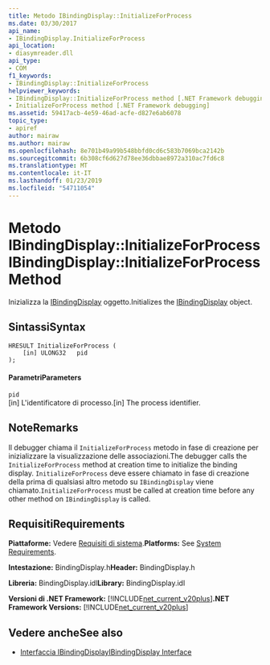 ```yaml
---
title: Metodo IBindingDisplay::InitializeForProcess
ms.date: 03/30/2017
api_name:
- IBindingDisplay.InitializeForProcess
api_location:
- diasymreader.dll
api_type:
- COM
f1_keywords:
- IBindingDisplay::InitializeForProcess
helpviewer_keywords:
- IBindingDisplay::InitializeForProcess method [.NET Framework debugging]
- InitializeForProcess method [.NET Framework debugging]
ms.assetid: 59417acb-4e59-46ad-acfe-d827e6ab6078
topic_type:
- apiref
author: mairaw
ms.author: mairaw
ms.openlocfilehash: 8e701b49a99b548bbfd0cd6c583b7069bca2142b
ms.sourcegitcommit: 6b308cf6d627d78ee36dbbae8972a310ac7fd6c8
ms.translationtype: MT
ms.contentlocale: it-IT
ms.lasthandoff: 01/23/2019
ms.locfileid: "54711054"
---
```

# <a name="ibindingdisplayinitializeforprocess-method"></a><span data-ttu-id="d0c74-102">Metodo IBindingDisplay::InitializeForProcess</span><span class="sxs-lookup"><span data-stu-id="d0c74-102">IBindingDisplay::InitializeForProcess Method</span></span>
<span data-ttu-id="d0c74-103">Inizializza la [IBindingDisplay](../../../../docs/framework/unmanaged-api/diagnostics/ibindingdisplay-interface.md) oggetto.</span><span class="sxs-lookup"><span data-stu-id="d0c74-103">Initializes the [IBindingDisplay](../../../../docs/framework/unmanaged-api/diagnostics/ibindingdisplay-interface.md) object.</span></span>  
  
## <a name="syntax"></a><span data-ttu-id="d0c74-104">Sintassi</span><span class="sxs-lookup"><span data-stu-id="d0c74-104">Syntax</span></span>  
  
```  
HRESULT InitializeForProcess (  
    [in] ULONG32   pid  
);  
```  
  
#### <a name="parameters"></a><span data-ttu-id="d0c74-105">Parametri</span><span class="sxs-lookup"><span data-stu-id="d0c74-105">Parameters</span></span>  
 `pid`  
 <span data-ttu-id="d0c74-106">[in] L'identificatore di processo.</span><span class="sxs-lookup"><span data-stu-id="d0c74-106">[in] The process identifier.</span></span>  
  
## <a name="remarks"></a><span data-ttu-id="d0c74-107">Note</span><span class="sxs-lookup"><span data-stu-id="d0c74-107">Remarks</span></span>  
 <span data-ttu-id="d0c74-108">Il debugger chiama il `InitializeForProcess` metodo in fase di creazione per inizializzare la visualizzazione delle associazioni.</span><span class="sxs-lookup"><span data-stu-id="d0c74-108">The debugger calls the `InitializeForProcess` method at creation time to initialize the binding display.</span></span> <span data-ttu-id="d0c74-109">`InitializeForProcess` deve essere chiamato in fase di creazione della prima di qualsiasi altro metodo su `IBindingDisplay` viene chiamato.</span><span class="sxs-lookup"><span data-stu-id="d0c74-109">`InitializeForProcess` must be called at creation time before any other method on `IBindingDisplay` is called.</span></span>  
  
## <a name="requirements"></a><span data-ttu-id="d0c74-110">Requisiti</span><span class="sxs-lookup"><span data-stu-id="d0c74-110">Requirements</span></span>  
 <span data-ttu-id="d0c74-111">**Piattaforme:** Vedere [Requisiti di sistema](../../../../docs/framework/get-started/system-requirements.md).</span><span class="sxs-lookup"><span data-stu-id="d0c74-111">**Platforms:** See [System Requirements](../../../../docs/framework/get-started/system-requirements.md).</span></span>  
  
 <span data-ttu-id="d0c74-112">**Intestazione:** BindingDisplay.h</span><span class="sxs-lookup"><span data-stu-id="d0c74-112">**Header:** BindingDisplay.h</span></span>  
  
 <span data-ttu-id="d0c74-113">**Libreria:** BindingDisplay.idl</span><span class="sxs-lookup"><span data-stu-id="d0c74-113">**Library:** BindingDisplay.idl</span></span>  
  
 <span data-ttu-id="d0c74-114">**Versioni di .NET Framework:** [!INCLUDE[net_current_v20plus](../../../../includes/net-current-v20plus-md.md)]</span><span class="sxs-lookup"><span data-stu-id="d0c74-114">**.NET Framework Versions:** [!INCLUDE[net_current_v20plus](../../../../includes/net-current-v20plus-md.md)]</span></span>  
  
## <a name="see-also"></a><span data-ttu-id="d0c74-115">Vedere anche</span><span class="sxs-lookup"><span data-stu-id="d0c74-115">See also</span></span>
- [<span data-ttu-id="d0c74-116">Interfaccia IBindingDisplay</span><span class="sxs-lookup"><span data-stu-id="d0c74-116">IBindingDisplay Interface</span></span>](../../../../docs/framework/unmanaged-api/diagnostics/ibindingdisplay-interface.md)
